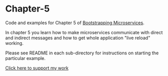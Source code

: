 # Chapter-5

Code and examples for Chapter 5 of [Bootstrapping Microservices](http://bit.ly/2o0aDsP).

In chapter 5 you learn how to make microservices communicate with direct and indirect messages and how to get whole application "live reload" working.

Please see README in each sub-directory for instructions on starting the particular example.

[Click here to support my work](https://www.codecapers.com.au/about#support-my-work)
